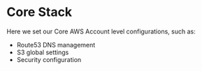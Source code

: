 # Core Stack

Here we set our Core AWS Account level configurations, such as:

- Route53 DNS management
- S3 global settings
- Security configuration
